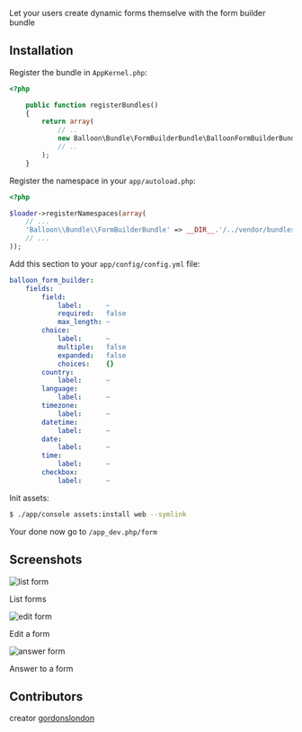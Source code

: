 Let your users create dynamic forms themselve with the form builder bundle

## Installation

Register the bundle in `AppKernel.php`:

```php
<?php

    public function registerBundles()
    {
        return array(
            // ..
            new Balloon\Bundle\FormBuilderBundle\BalloonFormBuilderBundle(),
            // ..
        );
    }
```

Register the namespace in your `app/autoload.php`:

```php
<?php

$loader->registerNamespaces(array(
    // ...
    'Balloon\\Bundle\\FormBuilderBundle' => __DIR__.'/../vendor/bundles',
    // ...
));
```

Add this section to your `app/config/config.yml` file:

```yaml
balloon_form_builder:
    fields:
        field:
            label:      ~
            required:   false
            max_length: ~
        choice:
            label:      ~
            multiple:   false
            expanded:   false
            choices:    {}
        country:
            label:      ~
        language:
            label:      ~
        timezone:
            label:      ~
        datetime:
            label:      ~
        date:
            label:      ~
        time:
            label:      ~
        checkbox:
            label:      ~
```

Init assets:

```bash
$ ./app/console assets:install web --symlink
```

Your done now go to `/app_dev.php/form`

## Screenshots

![list form](https://github.com/Balloon/FormBuilderBundle/raw/master/Resources/doc/list.png)
<p>List forms</p>


![edit form](https://github.com/Balloon/FormBuilderBundle/raw/master/Resources/doc/edit.png)
<p>Edit a form</p>

![answer form](https://github.com/Balloon/FormBuilderBundle/raw/master/Resources/doc/answer.png)
<p>Answer to a form</p>

## Contributors

creator [gordonslondon](http://github.com/gordonslondon)
